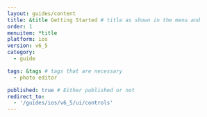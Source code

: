 ```yaml
---
layout: guides/content
title: &title Getting Started # title as shown in the menu and 
order: 1
menuitem: *title
platform: ios
version: v6_5
category: 
  - guide

tags: &tags # tags that are necessary
  - photo editor 

published: true # Either published or not 
redirect_to:
  - '/guides/ios/v6_5/ui/controls'
---
```

